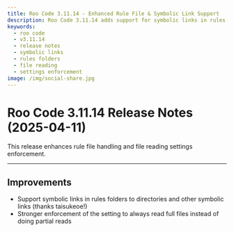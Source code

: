 ```yaml
---
title: Roo Code 3.11.14 - Enhanced Rule File & Symbolic Link Support
description: Roo Code 3.11.14 adds support for symbolic links in rules folders and enforces full file reading settings for better reliability.
keywords:
  - roo code
  - v3.11.14
  - release notes
  - symbolic links
  - rules folders
  - file reading
  - settings enforcement
image: /img/social-share.jpg
---
```


# Roo Code 3.11.14 Release Notes (2025-04-11)

This release enhances rule file handling and file reading settings enforcement.

---

## Improvements

*   Support symbolic links in rules folders to directories and other symbolic links (thanks taisukeoe!)
*   Stronger enforcement of the setting to always read full files instead of doing partial reads
